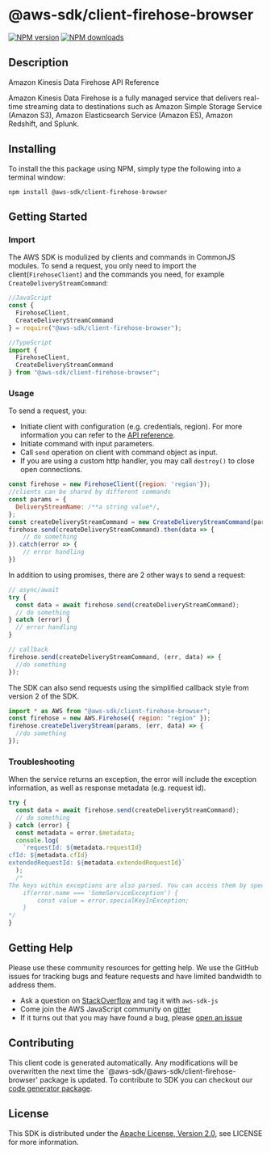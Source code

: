 # @aws-sdk/client-firehose-browser

[![NPM version](https://img.shields.io/npm/v/@aws-sdk/client-firehose-browser/preview.svg)](https://www.npmjs.com/package/@aws-sdk/client-firehose-browser)
[![NPM downloads](https://img.shields.io/npm/dm/@aws-sdk/client-firehose-browser.svg)](https://www.npmjs.com/package/@aws-sdk/client-firehose-browser)

## Description

<fullname>Amazon Kinesis Data Firehose API Reference</fullname> <p>Amazon Kinesis Data Firehose is a fully managed service that delivers real-time streaming data to destinations such as Amazon Simple Storage Service (Amazon S3), Amazon Elasticsearch Service (Amazon ES), Amazon Redshift, and Splunk.</p>

## Installing

To install the this package using NPM, simply type the following into a terminal window:

```
npm install @aws-sdk/client-firehose-browser
```

## Getting Started

### Import

The AWS SDK is modulized by clients and commands in CommonJS modules. To send a request, you only need to import the client(`FirehoseClient`) and the commands you need, for example `CreateDeliveryStreamCommand`:

```javascript
//JavaScript
const {
  FirehoseClient,
  CreateDeliveryStreamCommand
} = require("@aws-sdk/client-firehose-browser");
```

```javascript
//TypeScript
import {
  FirehoseClient,
  CreateDeliveryStreamCommand
} from "@aws-sdk/client-firehose-browser";
```

### Usage

To send a request, you:

- Initiate client with configuration (e.g. credentials, region). For more information you can refer to the [API reference][].
- Initiate command with input parameters.
- Call `send` operation on client with command object as input.
- If you are using a custom http handler, you may call `destroy()` to close open connections.

```javascript
const firehose = new FirehoseClient({region: 'region'});
//clients can be shared by different commands
const params = {
  DeliveryStreamName: /**a string value*/,
};
const createDeliveryStreamCommand = new CreateDeliveryStreamCommand(params);
firehose.send(createDeliveryStreamCommand).then(data => {
    // do something
}).catch(error => {
    // error handling
})
```

In addition to using promises, there are 2 other ways to send a request:

```javascript
// async/await
try {
  const data = await firehose.send(createDeliveryStreamCommand);
  // do something
} catch (error) {
  // error handling
}
```

```javascript
// callback
firehose.send(createDeliveryStreamCommand, (err, data) => {
  //do something
});
```

The SDK can also send requests using the simplified callback style from version 2 of the SDK.

```javascript
import * as AWS from "@aws-sdk/client-firehose-browser";
const firehose = new AWS.Firehose({ region: "region" });
firehose.createDeliveryStream(params, (err, data) => {
  //do something
});
```

### Troubleshooting

When the service returns an exception, the error will include the exception information, as well as response metadata (e.g. request id).

```javascript
try {
  const data = await firehose.send(createDeliveryStreamCommand);
  // do something
} catch (error) {
  const metadata = error.$metadata;
  console.log(
    `requestId: ${metadata.requestId}
cfId: ${metadata.cfId}
extendedRequestId: ${metadata.extendedRequestId}`
  );
  /*
The keys within exceptions are also parsed. You can access them by specifying exception names:
    if(error.name === 'SomeServiceException') {
        const value = error.specialKeyInException;
    }
*/
}
```

## Getting Help

Please use these community resources for getting help. We use the GitHub issues for tracking bugs and feature requests and have limited bandwidth to address them.

- Ask a question on [StackOverflow](https://stackoverflow.com/questions/tagged/aws-sdk-js) and tag it with `aws-sdk-js`
- Come join the AWS JavaScript community on [gitter](https://gitter.im/aws/aws-sdk-js-v3)
- If it turns out that you may have found a bug, please [open an issue](https://github.com/aws/aws-sdk-js-v3/issues)

## Contributing

This client code is generated automatically. Any modifications will be overwritten the next time the `@aws-sdk/@aws-sdk/client-firehose-browser' package is updated. To contribute to SDK you can checkout our [code generator package][].

## License

This SDK is distributed under the
[Apache License, Version 2.0](http://www.apache.org/licenses/LICENSE-2.0),
see LICENSE for more information.

[code generator package]: https://github.com/aws/aws-sdk-js-v3/tree/master/packages/service-types-generator
[api reference]: https://docs.aws.amazon.com/AWSJavaScriptSDK/latest/
